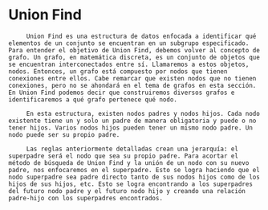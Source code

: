  # Union Find

         Union Find es una estructura de datos enfocada a identificar qué elementos de un conjunto se encuentran en un subgrupo especificado. Para entender el objetivo de Union Find, debemos volver al concepto de grafo. Un grafo, en matemática discreta, es un conjunto de objetos que se encuentran interconectados entre sí. Llamaremos a estos objetos, nodos. Entonces, un grafo está compuesto por nodos que tienen conexiones entre ellos. Cabe remarcar que existen nodos que no tienen conexiones, pero no se ahondará en el tema de grafos en esta sección. En Union Find podemos decir que construiremos diversos grafos e identificaremos a qué grafo pertenece qué nodo.

         En esta estructura, existen nodos padres y nodos hijos. Cada nodo existente tiene un y solo un padre de manera obligatoria y puede o no tener hijos. Varios nodos hijos pueden tener un mismo nodo padre. Un nodo puede ser su propio padre.

         Las reglas anteriormente detalladas crean una jerarquía: el superpadre será el nodo que sea su propio padre. Para acortar el método de búsqueda de Union Find y la unión de un nodo con su nuevo padre, nos enfocaremos en el superpadre. Esto se logra haciendo que el nodo superpadre sea padre directo tanto de sus nodos hijos como de los hijos de sus hijos, etc. Esto se logra encontrando a los superpadres del futuro nodo padre y el futuro nodo hijo y creando una relación padre-hijo con los superpadres encontrados.
